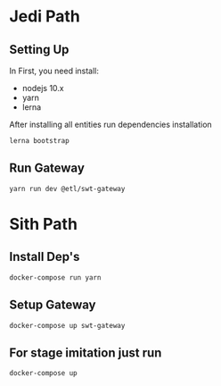 # Jedi Path
## Setting Up
In First, you need install:
- nodejs 10.x
- yarn
- lerna

After installing all entities run dependencies installation
```
lerna bootstrap
```
## Run Gateway
```
yarn run dev @etl/swt-gateway
```
# Sith Path

## Install Dep's
```
docker-compose run yarn
```
## Setup Gateway
```
docker-compose up swt-gateway
```

## For stage imitation just run
```
docker-compose up
```
